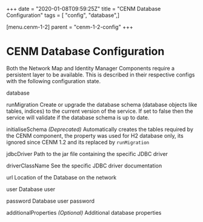 +++
date = "2020-01-08T09:59:25Z"
title = "CENM Database Configuration"
tags = [ "config", "database",]

[menu.cenm-1-2]
parent = "cenm-1-2-config"
+++


# CENM Database Configuration

Both the Network Map and Identity Manager Components require a persistent layer to be available. This is described in
            their respective configs with the following configuration state.



database


runMigration
Create or upgrade the database schema (database objects like tables, indices)
                                    to the current version of the service. If set to false then the service will validate
                                    if the database schema is up to date.


initialiseSchema
*(Deprecated)* Automatically creates the tables required by the CENM component,
                                    the property was used for H2 database only, its ignored since CENM 1.2 and its replaced by `runMigration`


jdbcDriver
Path to the jar file containing the specific JDBC driver


driverClassName
See the specific JDBC driver documentation


url
Location of the Database on the network


user
Database user


password
Database user password


additionalProperties
*(Optional)* Additional database properties



